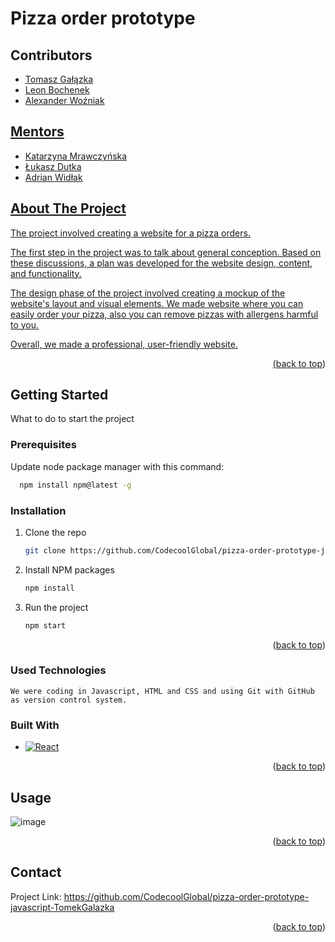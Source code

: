 
<a name="readme-top"></a>





<h1>Pizza order prototype</h1>



## Contributors
<ul>
    <li><a href="https://github.com/TomekGalazka">Tomasz Gałązka</li> 
    <li><a href="https://github.com/LeonBochenek">Leon Bochenek</li>  
    <li><a href="https://github.com/morethanalex">Alexander Woźniak</li>   
</ul>

## Mentors 
<ul>
    <li>Katarzyna Mrawczyńska</li> 
    <li>Łukasz Dutka</li> 
    <li>Adrian Widłak</li> 
</ul>


## About The Project


The project involved creating a website for a pizza orders.

The first step in the project was to talk about general conception. Based on these discussions, a plan was developed for the website design, content, and functionality.

The design phase of the project involved creating a mockup of the website's layout and visual elements. We made website where you can easily order your pizza, also you can remove pizzas with allergens harmful to you.

Overall, we made a professional, user-friendly website.

<p align="right">(<a href="#readme-top">back to top</a>)</p>

## Getting Started

What to do to start the project

### Prerequisites

Update node package manager with this command:
```sh
  npm install npm@latest -g
```
### Installation

1. Clone the repo
   ```sh
   git clone https://github.com/CodecoolGlobal/pizza-order-prototype-javascript-TomekGalazka
   ```
2. Install NPM packages
   ```sh
   npm install
   ```
3. Run the project
   ```sh
   npm start
   ```


<p align="right">(<a href="#readme-top">back to top</a>)</p>

### Used Technologies

    We were coding in Javascript, HTML and CSS and using Git with GitHub as version control system.

### Built With

* [![React][React.js]][React-url]

<p align="right">(<a href="#readme-top">back to top</a>)</p>


## Usage

![image](https://github.com/CodecoolGlobal/pizza-order-prototype-javascript-TomekGalazka/assets/116550155/cca0e3f3-d7c4-4de8-aa78-d2f6614c481c)

<p align="right">(<a href="#readme-top">back to top</a>)</p>


## Contact

Project Link: https://github.com/CodecoolGlobal/pizza-order-prototype-javascript-TomekGalazka

<p align="right">(<a href="#readme-top">back to top</a>)</p>





[React.js]: https://img.shields.io/badge/React-20232A?style=for-the-badge&logo=react&logoColor=61DAFB
[React-url]: https://reactjs.org/
